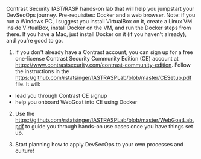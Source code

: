 
Contrast Security IAST/RASP hands-on lab that will help you jumpstart your DevSecOps journey. 
Pre-requisites: Docker and a web browser. Note: if you run a Windows PC, I suggest you install VirtualBox on it, create a Linux VM inside VirtualBox, install Docker on the VM, and run the Docker steps from there. If you have a Mac, just install Docker on it (if you haven't already), and you're good to go.

1. If you don't already have a Contrast account, you can sign up for a free one-license Contrast Security Community Edition (CE) account at https://www.contrastsecurity.com/contrast-community-edition. Follow the instructions in the https://github.com/rstatsinger/IASTRASPLab/blob/master/CESetup.pdf file. It will:

- lead you through Contrast CE signup
- help you onboard WebGoat into CE using Docker

2. Use the https://github.com/rstatsinger/IASTRASPLab/blob/master/WebGoatLab.pdf to guide you through hands-on use cases once you have things set up.

3. Start planning how to apply DevSecOps to your own processes and culture!
